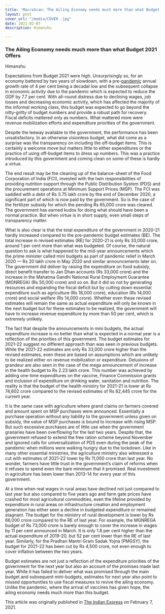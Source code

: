 ```yaml
---
title: 'MacroScan: The Ailing Economy needs much more than what Budget 2021 Offers'
layout: post
cover_url: "/media/COVER .jpg"
date: 2021-02-07
description: Himanshu

---
```

### The Ailing Economy needs much more than what Budget 2021 Offers

Himanshu

Expectations from Budget 2021 were high. Unsurprisingly so, for an economy battered by two years of slowdown, with a pre-[pandemic](https://indianexpress.com/article/explained/pandemic-explained-who-novel-coronavirus-covid19-what-is-a-pandemic-6309727/) annual growth rate of 4 per cent being a decadal low and the subsequent collapse in economic activity due to the pandemic which is expected to reduce the GDP by 7.7 per cent. With all-round distress due to declining wages, job losses and decreasing economic activity, which has affected the majority of the informal working class, this budget was expected to go beyond the nitty-gritty of budget numbers and provide a robust path for recovery. Fiscal deficits mattered only as numbers. What mattered more were revenue mobilization efforts and expenditure priorities of the government.

Despite the leeway available to the government, the performance has been unsatisfactory. In an otherwise visionless budget, what did come as a surprise was the transparency on including the off-budget items. This is certainly a welcome move but matters little to either expenditures or the practice of using off-budget items to dress up numbers. This was a practice introduced by this government and coming clean on some of these is hardly a virtue.

The end result may be the cleaning up of the balance-sheet of the Food Corporation of India (FCI), invested with the twin responsibilities of providing nutrition support through the Public Distribution System (PDS) and the procurement operations at Minimum Support Prices (MSP). The FCI was saddled with a debt of Rs 3.75 lakh crore by the end of December 2020, a significant part of which is now paid by the government. So is the case of the fertilizer subsidy for which the pending Rs 65,000 crore was cleared. The government has earned kudos for doing what should have been a normal practice. But when virtue is in short supply, even small steps of transparency matter.

What is also clear is that the total expenditure of the government in 2020-21 hardly increased compared to the pre-pandemic budget estimates (BE). The total increase in revised estimates (RE) for 2020-21 is only Rs 33,000 crore, around 1 per cent more than what was budgeted. Of course, the natural question to ask is what happened to the mid-year announcements which the prime minister called mini budgets as part of pandemic relief in March 2020 — Rs 20 lakh crore in May 2020 and similar announcements later on. The government did deliver by raising the expenditure on food subsidy, direct benefit transfer to Jan Dhan accounts (Rs 33,000 crore) and the increase in the Mahatma Gandhi National Rural Employment Guarantee (MGNREGA) (Rs 50,000 crore) and so on. But it did so not by generating resources and expanding the fiscal deficit but by cutting down essential expenditure such as agriculture (Rs 18,000 crore), education (Rs 14,000 crore) and social welfare (Rs 14,000 crore). Whether even these revised estimates will remain the same as actual expenditure will only be known in the next budget but for these estimates to be realized, the government will have to increase revenue expenditure by more than 50 per cent, which is extremely unlikely.

The fact that despite the announcements in mini budgets, the actual expenditure increase is no better than what is expected in a normal year is a reflection of the priorities of this government. The budget estimates for 2021-22 suggest no different approach than was seen in previous budgets. While the 2021-22 estimates are only Rs 33,000 crore higher than the revised estimates, even these are based on assumptions which are unlikely to be realized either on revenue mobilization or expenditure. Delusions of grandeur are also seen in the case of the mega announcement of increase in the health budget to Rs 2.23 lakh crore. This number was achieved by adding one-time expenditures on the vaccine, Finance Commission grants and inclusion of expenditure on drinking water, sanitation and nutrition. The reality is that the budget of the health ministry for 2021-21 is lower at Rs 74,602 crore compared to the revised estimates of Rs 82,445 crore for the current year.

It is the same case with agriculture where grand claims on farmers covered and amount spent on MSP purchases were announced. Essentially a purchase operation without any liability to the government unless given on subsidy, the value of MSP purchases is bound to increase with rising MSP. But such excessive purchases are of little use when the government granaries have been overflowing for the last two years. Despite that, the government refused to extend the free ration scheme beyond November and ignored calls for universalization of PDS even during the peak of the pandemic when millions were walking hungry due to the lockdown. Like in many other essential ministries, the agriculture ministry also witnessed a cut with estimates of 2021-22 lower by Rs 11,000 crore than last year. No wonder, farmers have little trust in the government’s claim of reforms when it refuses to spend even the bare minimum that it promised. Real investment in agriculture has been lower than 2013-14 for every year of this government.

At a time when real wages in rural areas have declined not just compared to last year but also compared to five years ago and farm gate prices have crashed for most agricultural commodities, even the lifeline provided by expenditure in rural areas on infrastructure creation and employment generation has either seen a decline in budgeted expenditure or remained stagnant. The budget for the ministry of rural development is lower by Rs 66,000 crore compared to the RE of last year. For example, the MGNREGA budget of Rs 73,000 crore is barely enough to cover the increase in wages by 11 per cent announced in March. It is only 1.8 per cent higher than the actual expenditure of 2019-20, but 52 per cent lower than the RE of last year. Similarly, for the Pradhan Mantri Gram Sadak Yojna (PMGSY), the budget for 2021-22 has been cut by Rs 4,500 crore, not even enough to cover inflation between the two years.

Budget estimates are not just a reflection of the expenditure priorities of the government for the next year but also an account of the promises made last year. While it has failed to deliver what was promised through the main budget and subsequent mini-budgets, estimates for next year also point to missed opportunities to use fiscal measures to revive the ailing economy. Unlike the pandemic, where the arrival of vaccines has given hope, the ailing economy needs much more than this budget.

This article was originally published in [The Indian Express](https://indianexpress.com/article/opinion/columns/budget-2021-indian-economy-growth-covid-pandemic-7171946/) on February 7, 2021.